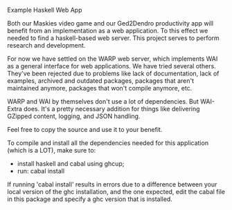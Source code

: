 Example Haskell Web App

Both our Maskies video game and our Ged2Dendro productivity app will benefit from an implementation as a web application. To this effect we needed to find a haskell-based web server. This project serves to perform research and development.

For now we have settled on the WARP web server, which implements WAI as a general interface for web applications. We have tried several others. They've been rejected due to problems like lack of documentation, lack of examples, archived and outdated packages, packages that aren't maintained anymore, packages that won't compile anymore, etc. 

WARP and WAI by themselves don't use a lot of dependencies. But WAI-Extra does. It's a pretty necessary addition for things like delivering GZipped content, logging, and JSON handling.

Feel free to copy the source and use it to your benefit.

To compile and install all the dependencies needed for this application (which is a LOT), make sure to:
- install haskell and cabal using ghcup;
- run: cabal install

If running 'cabal install' results in errors due to a difference between your local version of the ghc installation, and the one expected, edit the cabal file in this package and specify a ghc version that is installed.
